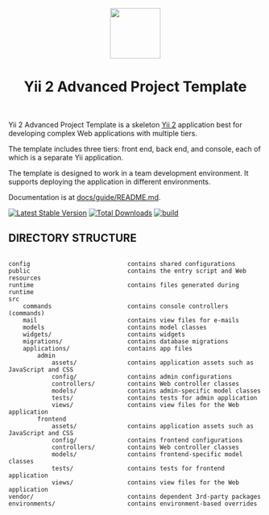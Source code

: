 <p align="center">
    <a href="https://github.com/yiisoft" target="_blank">
        <img src="https://avatars0.githubusercontent.com/u/993323" height="100px">
    </a>
    <h1 align="center">Yii 2 Advanced Project Template</h1>
    <br>
</p>

Yii 2 Advanced Project Template is a skeleton [Yii 2](http://www.yiiframework.com/) application best for
developing complex Web applications with multiple tiers.

The template includes three tiers: front end, back end, and console, each of which
is a separate Yii application.

The template is designed to work in a team development environment. It supports
deploying the application in different environments.

Documentation is at [docs/guide/README.md](docs/guide/README.md).

[![Latest Stable Version](https://img.shields.io/packagist/v/yiisoft/yii2-app-advanced.svg)](https://packagist.org/packages/yiisoft/yii2-app-advanced)
[![Total Downloads](https://img.shields.io/packagist/dt/yiisoft/yii2-app-advanced.svg)](https://packagist.org/packages/yiisoft/yii2-app-advanced)
[![build](https://github.com/yiisoft/yii2-app-advanced/workflows/build/badge.svg)](https://github.com/yiisoft/yii2-app-advanced/actions?query=workflow%3Abuild)

DIRECTORY STRUCTURE
-------------------

```

config                           contains shared configurations
public                           contains the entry script and Web resources
runtime                          contains files generated during runtime
src
    commands                     contains console controllers (commands)
    mail                         contains view files for e-mails
    models                       contains model classes
    widgets/                     contains widgets
    migrations/                  contains database migrations
    applications/                contains app files    
        admin
            assets/              contains application assets such as JavaScript and CSS
            config/              contains admin configurations
            controllers/         contains Web controller classes
            models/              contains admin-specific model classes
            tests/               contains tests for admin application    
            views/               contains view files for the Web application
        frontend
            assets/              contains application assets such as JavaScript and CSS
            config/              contains frontend configurations
            controllers/         contains Web controller classes
            models/              contains frontend-specific model classes
            tests/               contains tests for frontend application
            views/               contains view files for the Web application
vendor/                          contains dependent 3rd-party packages
environments/                    contains environment-based overrides
```
